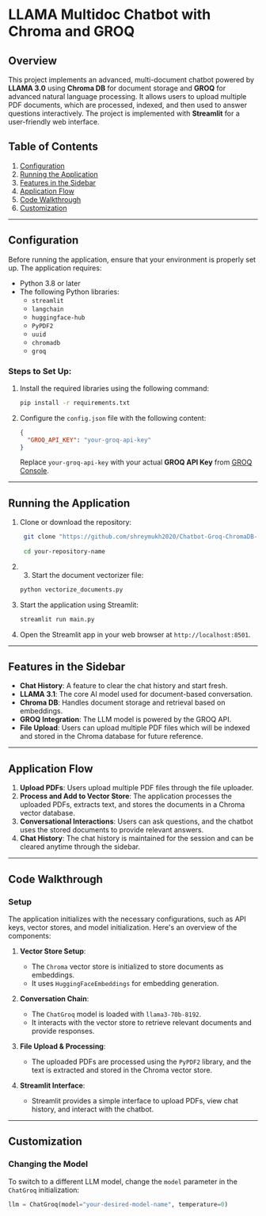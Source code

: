 # LLAMA Multidoc Chatbot with Chroma and GROQ

## Overview

This project implements an advanced, multi-document chatbot powered by **LLAMA 3.0** using **Chroma DB** for document storage and **GROQ** for advanced natural language processing. 
It allows users to upload multiple PDF documents, which are processed, indexed, and then used to answer questions interactively. The project is implemented with **Streamlit** for a user-friendly web interface.

## Table of Contents

1. [Configuration](#configuration)
2. [Running the Application](#running-the-application)
3. [Features in the Sidebar](#features-in-the-sidebar)
4. [Application Flow](#application-flow)
5. [Code Walkthrough](#code-walkthrough)
6. [Customization](#customization)

---

## Configuration

Before running the application, ensure that your environment is properly set up. The application requires:

- Python 3.8 or later
- The following Python libraries:
  - `streamlit`
  - `langchain`
  - `huggingface-hub`
  - `PyPDF2`
  - `uuid`
  - `chromadb`
  - `groq`

### Steps to Set Up:

1. Install the required libraries using the following command:

    ```bash
   pip install -r requirements.txt

    ```

3. Configure the `config.json` file with the following content:

    ```json
    {
      "GROQ_API_KEY": "your-groq-api-key"
    }
    ```
   Replace `your-groq-api-key` with your actual **GROQ API Key** from [GROQ Console](https://console.groq.com).

---

## Running the Application

1. Clone or download the repository:

   ```bash
    git clone "https://github.com/shreymukh2020/Chatbot-Groq-ChromaDB-LLAMA3.1.git"
    
    cd your-repository-name
    ```
   
2. 3. Start the document vectorizer file:
    ```bash
    python vectorize_documents.py

    ```

3. Start the application using Streamlit:
    ```bash
    streamlit run main.py
    ```

4. Open the Streamlit app in your web browser at `http://localhost:8501`.

---

## Features in the Sidebar

- **Chat History**: A feature to clear the chat history and start fresh.
- **LLAMA 3.1**: The core AI model used for document-based conversation.
- **Chroma DB**: Handles document storage and retrieval based on embeddings.
- **GROQ Integration**: The LLM model is powered by the GROQ API.
- **File Upload**: Users can upload multiple PDF files which will be indexed and stored in the Chroma database for future reference.

---

## Application Flow

1. **Upload PDFs**: Users upload multiple PDF files through the file uploader.
2. **Process and Add to Vector Store**: The application processes the uploaded PDFs, extracts text, and stores the documents in a Chroma vector database.
3. **Conversational Interactions**: Users can ask questions, and the chatbot uses the stored documents to provide relevant answers.
4. **Chat History**: The chat history is maintained for the session and can be cleared anytime through the sidebar.

---

## Code Walkthrough

### Setup

The application initializes with the necessary configurations, such as API keys, vector stores, and model initialization. Here's an overview of the components:

1. **Vector Store Setup**:
    - The `Chroma` vector store is initialized to store documents as embeddings.
    - It uses `HuggingFaceEmbeddings` for embedding generation.

2. **Conversation Chain**:
    - The `ChatGroq` model is loaded with `llama3-70b-8192`.
    - It interacts with the vector store to retrieve relevant documents and provide responses.

3. **File Upload & Processing**:
    - The uploaded PDFs are processed using the `PyPDF2` library, and the text is extracted and stored in the Chroma vector store.

4. **Streamlit Interface**:
    - Streamlit provides a simple interface to upload PDFs, view chat history, and interact with the chatbot.

---

## Customization

### Changing the Model

To switch to a different LLM model, change the `model` parameter in the `ChatGroq` initialization:

```python
llm = ChatGroq(model="your-desired-model-name", temperature=0)
